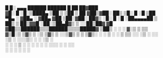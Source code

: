 
 █     █░ ▄▄▄        ██████   ██████  █    ██  ██▓███  
▓█░ █ ░█░▒████▄    ▒██    ▒ ▒██    ▒  ██  ▓██▒▓██░  ██▒
▒█░ █ ░█ ▒██  ▀█▄  ░ ▓██▄   ░ ▓██▄   ▓██  ▒██░▓██░ ██▓▒
░█░ █ ░█ ░██▄▄▄▄██   ▒   ██▒  ▒   ██▒▓▓█  ░██░▒██▄█▓▒ ▒
░░██▒██▓  ▓█   ▓██▒▒██████▒▒▒██████▒▒▒▒█████▓ ▒██▒ ░  ░
░ ▓░▒ ▒   ▒▒   ▓▒█░▒ ▒▓▒ ▒ ░▒ ▒▓▒ ▒ ░░▒▓▒ ▒ ▒ ▒▓▒░ ░  ░
  ▒ ░ ░    ▒   ▒▒ ░░ ░▒  ░ ░░ ░▒  ░ ░░░▒░ ░ ░ ░▒ ░     
  ░   ░    ░   ▒   ░  ░  ░  ░  ░  ░   ░░░ ░ ░ ░░       
    ░          ░  ░      ░        ░     ░              
                                                       
